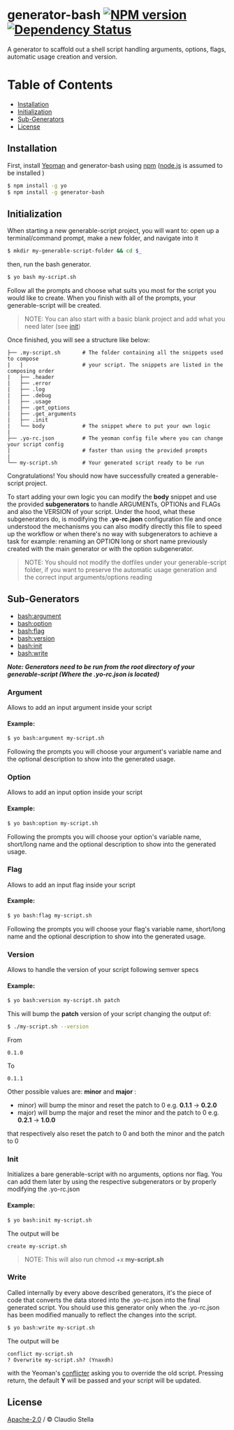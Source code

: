 # generator-bash [![NPM version][npm-image]][npm-url] [![Dependency Status][daviddm-image]][daviddm-url]
A generator to scaffold out a shell script handling arguments, options, flags, automatic usage creation and version.

# Table of Contents

- [Installation](#installation)
- [Initialization](#initialization)
- [Sub-Generators](#sub-generators)
- [License](#license)

## Installation

First, install [Yeoman](http://yeoman.io) and generator-bash using [npm](https://www.npmjs.com/) ([node.js](https://nodejs.org/) is assumed to be installed )

```bash
$ npm install -g yo
$ npm install -g generator-bash
```

## Initialization

When starting a new generable-script project, you will want to: open up a terminal/command prompt, make a new folder, and navigate into it

```bash
$ mkdir my-generable-script-folder && cd $_
```

then, run the bash generator.

```bash
$ yo bash my-script.sh
```

Follow all the prompts and choose what suits you most for the script you would like to create.
When you finish with all of the prompts, your generable-script will be created.

> NOTE: You can also start with a basic blank project and add what you need later (see [init](#init))

Once finished, you will see a structure like below:

```
├── .my-script.sh       # The folder containing all the snippets used to compose
|   |                   # your script. The snippets are listed in the composing order
|   ├── .header
|   ├── .error
|   ├── .log
|   ├── .debug
|   ├── .usage
|   ├── .get_options
|   ├── .get_arguments
|   ├── .init
|   └── body            # The snippet where to put your own logic
|
├── .yo-rc.json         # The yeoman config file where you can change your script config 
|                       # faster than using the provided prompts
|
└── my-script.sh        # Your generated script ready to be run
```

Congratulations! You should now have successfully created a generable-script project.

To start adding your own logic you can modify the **body** snippet and use the provided **subgenerators** to handle 
ARGUMENTs, OPTIONs and FLAGs and also the VERSION of your script. Under the hood, what these subgenerators do, is modifying the 
**.yo-rc.json** configuration file and once understood the mechanisms you can also modify directly this file to speed up 
the workflow or when there's no way with subgenerators to achieve a task for example: renaming an OPTION long or short name 
previously created with the main generator or with the option subgenerator.

> NOTE: You should not modify the dotfiles under your generable-script folder, if you want to preserve the automatic
usage generation and the correct input arguments/options reading

## Sub-Generators

* [bash:argument](#argument)
* [bash:option](#option)
* [bash:flag](#flag)
* [bash:version](#version)
* [bash:init](#init)
* [bash:write](#write)

***Note: Generators need to be run from the root directory of your generable-script (Where the .yo-rc.json is located)***

### Argument
Allows to add an input argument inside your script 

#### Example:

```bash
$ yo bash:argument my-script.sh
```

Following the prompts you will choose your argument's variable name and the optional description to show
into the generated usage.

### Option
Allows to add an input option inside your script 

#### Example:

```bash
$ yo bash:option my-script.sh
```

Following the prompts you will choose your option's variable name, short/long name and the optional description to show
into the generated usage.

### Flag
Allows to add an input flag inside your script 

#### Example:

```bash
$ yo bash:flag my-script.sh
```

Following the prompts you will choose your flag's variable name, short/long name and the optional description to show
into the generated usage.

### Version
Allows to handle the version of your script following semver specs 

#### Example:

```bash
$ yo bash:version my-script.sh patch
```

This will bump the **patch** version of your script changing the output of:

```bash
$ ./my-script.sh --version
```
From
```
0.1.0
```
To
```
0.1.1
```
Other possible values are: **minor** and **major** :
- minor) will bump the minor and reset the patch to 0 e.g. **0.1.1** -> **0.2.0**
- major) will bump the major and reset the minor and the patch to 0 e.g. **0.2.1** -> **1.0.0**


that respectively also reset the patch to 0 and both the minor and the patch to 0

### Init
Initializes a bare generable-script with no arguments, options nor flag. You can add them later by using 
the respective subgenerators or by properly modifying the .yo-rc.json

#### Example:

```bash
$ yo bash:init my-script.sh
```
The output will be
```
create my-script.sh
```
> NOTE: This will also run chmod +x **my-script.sh**

### Write
Called internally by every above described generators, it's the piece of code that converts the data stored into
the .yo-rc.json into the final generated script. You should use this generator only when the .yo-rc.json has been
modified manually to reflect the changes into the script.

```bash
$ yo bash:write my-script.sh
```
The output will be
```
conflict my-script.sh
? Overwrite my-script.sh? (Ynaxdh)
```
with the Yeoman's [conflicter](http://yeoman.io/generator/Conflicter.html) asking you to override the old script. 
Pressing return, the default **Y** will be passed and your script will be updated.

## License

[Apache-2.0](LICENSE) / © Claudio Stella


[npm-image]: https://badge.fury.io/js/generator-bash.svg
[npm-url]: https://npmjs.org/package/generator-bash
[daviddm-image]: https://david-dm.org/neatshell/generator-bash.svg?theme=shields.io
[daviddm-url]: https://david-dm.org/neatshell/generator-bash
